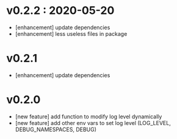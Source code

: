 # v0.2.2 : 2020-05-20
- \[enhancement\] update dependencies
- \[enhancement\] less useless files in package


# v0.2.1
- \[enhancement\] update dependencies


# v0.2.0
- \[new feature\] add function to modify log level dynamically
- \[new feature\] add other env vars to set log level (LOG_LEVEL, DEBUG_NAMESPACES, DEBUG)
